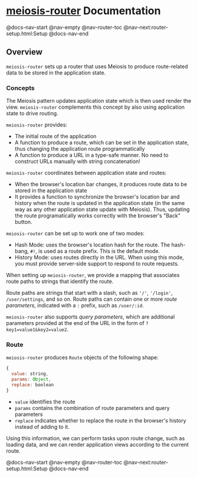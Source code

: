 # [meiosis-router](https://meiosis.js.org/router) Documentation

@docs-nav-start
@nav-empty
@nav-router-toc
@nav-next:router-setup.html:Setup
@docs-nav-end

## Overview

`meiosis-router` sets up a router that uses Meiosis to produce route-related data to be stored in
the application state.

### Concepts

The Meiosis pattern updates application state which is then used render the view. `meiosis-router`
complements this concept by also using application state to drive routing.

`meiosis-router` provides:

- The initial route of the application
- A function to produce a route, which can be set in the application state, thus changing the
  application route programmatically
- A function to produce a URL in a type-safe manner. No need to construct URLs manually with string
  concatenation!

`meiosis-router` coordinates between application state and routes:

- When the browser's location bar changes, it produces route data to be stored in the application
  state
- It provides a function to synchronize the browser's location bar and history when the route is
  updated in the application state (in the same way as any other application state update with
  Meiosis). Thus, updating the route programatically works correctly with the browser's "Back"
  button.

`meiosis-router` can be set up to work one of two modes:

- Hash Mode: uses the browser's location hash for the route. The hash-bang, `#!`, is used as a route
  prefix. This is the default mode.
- History Mode: uses routes directly in the URL. When using this mode, you must provide server-side
  support to respond to route requests.

When setting up `meiosis-router`, we provide a mapping that associates route paths to strings that
identify the route.

Route paths are strings that start with a slash, such as `'/'`, `'/login'`, `/user/settings`, and so
on. Route paths can contain one or more _route parameters_, indicated with a `:` prefix, such as
`/user/:id`.

`meiosis-router` also supports _query parameters_, which are additional parameters provided at the
end of the URL in the form of `?key1=value1&key2=value2`.

### Route

`meiosis-router` produces `Route` objects of the following shape:

```js
{
  value: string,
  params: Object,
  replace: boolean
}
```

- `value` identifies the route
- `params` contains the combination of route parameters and query parameters
- `replace` indicates whether to replace the route in the browser's history instead of adding to it.

Using this information, we can perform tasks upon route change, such as loading data, and we can
render application views according to the current route.

@docs-nav-start
@nav-empty
@nav-router-toc
@nav-next:router-setup.html:Setup
@docs-nav-end
